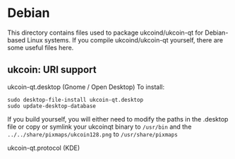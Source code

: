 
Debian
====================
This directory contains files used to package ukcoind/ukcoin-qt
for Debian-based Linux systems. If you compile ukcoind/ukcoin-qt yourself, there are some useful files here.

## ukcoin: URI support ##


ukcoin-qt.desktop  (Gnome / Open Desktop)
To install:

	sudo desktop-file-install ukcoin-qt.desktop
	sudo update-desktop-database

If you build yourself, you will either need to modify the paths in
the .desktop file or copy or symlink your ukcoinqt binary to `/usr/bin`
and the `../../share/pixmaps/ukcoin128.png` to `/usr/share/pixmaps`

ukcoin-qt.protocol (KDE)


